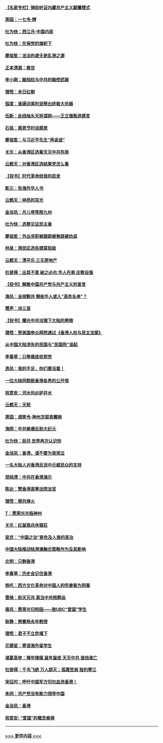 #### [【名家专栏】弹劾听证内藏共产主义颠覆模式](../pages/nsc993/n11693563.md?t=12020655) 
#### [莲园：一七令‧辨](../pages/nsc993/n11692558.md?t=12020655) 
#### [吐为快：西江月·中国内政](../pages/nsc993/n11692071.md?t=12020655) 
#### [吐为快：在保党的旗帜下](../pages/nsc993/n11691188.md?t=12020655) 
#### [廖祖笙：法治的虚无是乱港之源](../pages/nsc993/n11690605.md?t=12020655) 
#### [正本清源：救世](../pages/nsc993/n11689134.md?t=12020655) 
#### [李小刚：脑指纹与中共的脑控武器](../pages/nsc993/n11688900.md?t=12020655) 
#### [理悟：末日红朝](../pages/nsc993/n11688829.md?t=12020655) 
#### [弧度：谁逼迫美利坚祭出终极大杀器](../pages/nsc993/n11688735.md?t=12020655) 
#### [伍新：此线抽头天拆谍网——王立强叛逃感言](../pages/nsc993/n11687981.md?t=12020655) 
#### [石铭：感恩节时话感恩](../pages/nsc993/n11687568.md?t=12020655) 
#### [廖祖笙：与习近平先生“再谈谈”](../pages/nsc993/n11687005.md?t=12020655) 
#### [关乐：从香港区选看天灭中共布局](../pages/nsc993/n11686647.md?t=12020655) 
#### [云鹤天：对香港区选结果党怎么看](../pages/nsc993/n11686216.md?t=12020655) 
#### [【投书】时代革命给我的启发](../pages/nsc993/n11684287.md?t=12020655) 
#### [乾元：告海外华人书](../pages/nsc993/n11684044.md?t=12020655) 
#### [云鹤天：响亮的耳光](../pages/nsc993/n11684254.md?t=12020655) 
#### [金浴凤：月儿弯弯照九州](../pages/nsc993/n11684231.md?t=12020655) 
#### [吐为快：选票见证民主香](../pages/nsc993/n11684206.md?t=12020655) 
#### [廖祖笙：外出求职被跟踪被套路被劝返](../pages/nsc993/n11683874.md?t=12020655) 
#### [林泉：港民区选告捷莫轻敌](../pages/nsc993/n11683930.md?t=12020655) 
#### [云鹤天：清平乐 三无房地产](../pages/nsc993/n11681521.md?t=12020655) 
#### [杜彼得：出其不意 破之必也 华人在美 庄敬自强](../pages/nsc993/n11679554.md?t=12020655) 
#### [【投书】解散中国共产党与共产主义的宣言](../pages/nsc993/n11679177.md?t=12020655) 
#### [海风：全球剿共 哪些华人或入“高危名单”？](../pages/nsc993/n11678617.md?t=12020655) 
#### [慧声：诗三首](../pages/nsc993/n11678848.md?t=12020655) 
#### [【投书】曝光中共治理下大陆的黑暗](../pages/nsc993/n11678674.md?t=12020655) 
#### [理悟：贺美国参众两院通过《香港人权与民主法案》](../pages/nsc993/n11678104.md?t=12020655) 
#### [从中国大陆消失的民国与“民国热”谈起](../pages/nsc993/n11678075.md?t=12020655) 
#### [李春草：只等瘟疫收邪党](../pages/nsc993/n11677308.md?t=12020655) 
#### [逸风：我的手足，你们要活着！](../pages/nsc993/n11676352.md?t=12020655) 
#### [一位大陆同胞致香港各界的公开信](../pages/nsc993/n11675761.md?t=12020655) 
#### [祝君安：河水何必妒井水](../pages/nsc993/n11675746.md?t=12020655) 
#### [云鹤天：天怒](../pages/nsc993/n11675718.md?t=12020655) 
#### [莲园：调笑令‧神州怎容恶魔祸](../pages/nsc993/n11675648.md?t=12020655) 
#### [海网：中共偷袭反助大纪元](../pages/nsc993/n11673515.md?t=12020655) 
#### [吐为快：妖共 世界再次认识你](../pages/nsc993/n11673506.md?t=12020655) 
#### [金浴凤：香港，请不要为我哭泣](../pages/nsc993/n11673248.md?t=12020655) 
#### [一名大陆人对香港反送中示威民众的支持](../pages/nsc993/n11672615.md?t=12020655) 
#### [郑纯清：中共在香港演示](../pages/nsc993/n11670539.md?t=12020655) 
#### [陈达：赞香港高等法院法官](../pages/nsc993/n11669542.md?t=12020655) 
#### [理悟：倒共烽火](../pages/nsc993/n11668844.md?t=12020655) 
#### [T：愿荣光光临神州](../pages/nsc993/n11668421.md?t=12020655) 
#### [关乐：红鼠狼兵休猖狂](../pages/nsc993/n11668378.md?t=12020655) 
#### [梁京：“中国之治”是危及人类的恶治](../pages/nsc993/n11668328.md?t=12020655) 
#### [中国大陆推动陆港澳融合策略作为及其影响](../pages/nsc993/n11668157.md?t=12020655) 
#### [北明：只剩香港](../pages/nsc993/n11668002.md?t=12020655) 
#### [李春草：历史会记住香港](../pages/nsc993/n11667927.md?t=12020655) 
#### [杨吒：西方文化革命对中国人的伤害极为阴毒](../pages/nsc993/n11664521.md?t=12020655) 
#### [雪绮：助天灭共 莫当中共陪葬品](../pages/nsc993/n11662650.md?t=12020655) 
#### [唐风：愿荣光归校园——致UBC“爱国”学生](../pages/nsc993/n11662194.md?t=12020655) 
#### [耿静：祭奠杨永年教授](../pages/nsc993/n11662514.md?t=12020655) 
#### [理悟：君子不立危墙下](../pages/nsc993/n11662172.md?t=12020655) 
#### [花婆娑：寄语海外留学生](../pages/nsc993/n11662121.md?t=12020655) 
#### [诸葛高参：猪年猪瘟 鼠年鼠疫 天灭中共 谁挡谁亡](../pages/nsc993/n11661980.md?t=12020655) 
#### [杜彼得：千鸟飞绝 万人踪灭；孤蓑笠翁 独钓寒江](../pages/nsc993/n11661170.md?t=12020655) 
#### [宋征时：呼吁中国军方切勿血洗香港！](../pages/nsc993/n11415318.md?t=12020655) 
#### [朱同：共产党没有能力领导中国](../pages/nsc993/n11660421.md?t=12020655) 
#### [金浴凤：香港](../pages/nsc993/n11660419.md?t=12020655) 
#### [祝君安: “爱国”的概念偷换](../pages/nsc993/n11659706.md?t=12020655) 

----
#### [ >>> 更早内容 <<< ](../indexes/nsc993-earlier.md)

